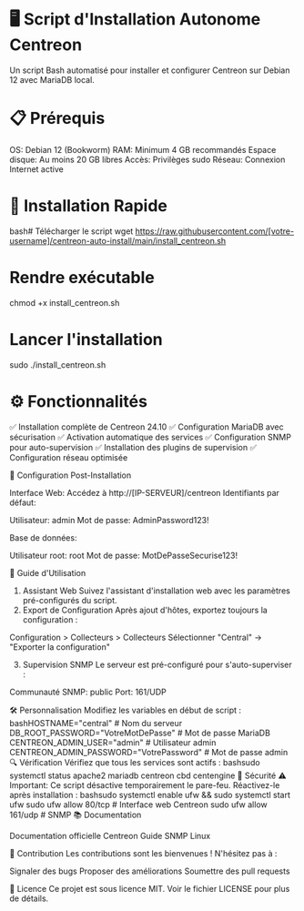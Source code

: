 # 🖥️ Script d'Installation Autonome Centreon
Un script Bash automatisé pour installer et configurer Centreon sur Debian 12 avec MariaDB local.

# 📋 Prérequis

OS: Debian 12 (Bookworm)
RAM: Minimum 4 GB recommandés
Espace disque: Au moins 20 GB libres
Accès: Privilèges sudo
Réseau: Connexion Internet active

# 🚀 Installation Rapide
bash# Télécharger le script
wget https://raw.githubusercontent.com/[votre-username]/centreon-auto-install/main/install_centreon.sh

# Rendre exécutable
chmod +x install_centreon.sh

# Lancer l'installation
sudo ./install_centreon.sh

# ⚙️ Fonctionnalités

✅ Installation complète de Centreon 24.10
✅ Configuration MariaDB avec sécurisation
✅ Activation automatique des services
✅ Configuration SNMP pour auto-supervision
✅ Installation des plugins de supervision
✅ Configuration réseau optimisée

🔧 Configuration Post-Installation

Interface Web: Accédez à http://[IP-SERVEUR]/centreon
Identifiants par défaut:

Utilisateur: admin
Mot de passe: AdminPassword123!


Base de données:

Utilisateur root: root
Mot de passe: MotDePasseSecurise123!



📖 Guide d'Utilisation
1. Assistant Web
Suivez l'assistant d'installation web avec les paramètres pré-configurés du script.
2. Export de Configuration
Après ajout d'hôtes, exportez toujours la configuration :

Configuration > Collecteurs > Collecteurs
Sélectionner "Central" → "Exporter la configuration"

3. Supervision SNMP
Le serveur est pré-configuré pour s'auto-superviser :

Communauté SNMP: public
Port: 161/UDP

🛠️ Personnalisation
Modifiez les variables en début de script :
bashHOSTNAME="central"                          # Nom du serveur
DB_ROOT_PASSWORD="VotreMotDePasse"         # Mot de passe MariaDB
CENTREON_ADMIN_USER="admin"                # Utilisateur admin
CENTREON_ADMIN_PASSWORD="VotrePassword"    # Mot de passe admin
🔍 Vérification
Vérifiez que tous les services sont actifs :
bashsudo systemctl status apache2 mariadb centreon cbd centengine
🚨 Sécurité
⚠️ Important: Ce script désactive temporairement le pare-feu. Réactivez-le après installation :
bashsudo systemctl enable ufw && sudo systemctl start ufw
sudo ufw allow 80/tcp    # Interface web Centreon
sudo ufw allow 161/udp   # SNMP
📚 Documentation

Documentation officielle Centreon
Guide SNMP Linux

🤝 Contribution
Les contributions sont les bienvenues ! N'hésitez pas à :

Signaler des bugs
Proposer des améliorations
Soumettre des pull requests

📄 Licence
Ce projet est sous licence MIT. Voir le fichier LICENSE pour plus de détails.
